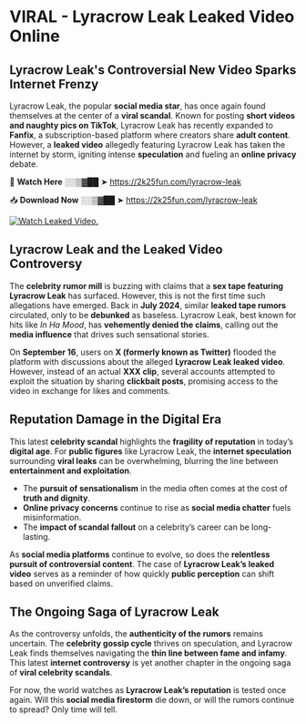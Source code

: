 # VIRAL - Lyracrow Leak Leaked Video Online

## **Lyracrow Leak's Controversial New Video Sparks Internet Frenzy**  

Lyracrow Leak, the popular **social media star**, has once again found themselves at the center of a **viral scandal**. Known for posting **short videos and naughty pics on TikTok**, Lyracrow Leak has recently expanded to **Fanfix**, a subscription-based platform where creators share **adult content**. However, a **leaked video** allegedly featuring Lyracrow Leak has taken the internet by storm, igniting intense **speculation** and fueling an **online privacy** debate.  

🔴 **Watch Here** ░░▒▓██ ➤ https://2k25fun.com/lyracrow-leak  

📥 **Download Now** ░░▒▓██ ➤ https://2k25fun.com/lyracrow-leak  

[![Watch Leaked Video.](https://miro.medium.com/v2/resize:fit:828/format:webp/1*cilzJN44JGOrTw9NJCrNHA.gif "Watch Leaked Video")](https://2k25fun.com/lyracrow-leak)

## **Lyracrow Leak and the Leaked Video Controversy**  

The **celebrity rumor mill** is buzzing with claims that a **sex tape featuring Lyracrow Leak** has surfaced. However, this is not the first time such allegations have emerged. Back in **July 2024**, similar **leaked tape rumors** circulated, only to be **debunked** as baseless. Lyracrow Leak, best known for hits like *In Ha Mood*, has **vehemently denied the claims**, calling out the **media influence** that drives such sensational stories.  

On **September 16**, users on **X (formerly known as Twitter)** flooded the platform with discussions about the alleged **Lyracrow Leak leaked video**. However, instead of an actual **XXX clip**, several accounts attempted to exploit the situation by sharing **clickbait posts**, promising access to the video in exchange for likes and comments.  

## **Reputation Damage in the Digital Era**  

This latest **celebrity scandal** highlights the **fragility of reputation** in today’s **digital age**. For **public figures** like Lyracrow Leak, the **internet speculation** surrounding **viral leaks** can be overwhelming, blurring the line between **entertainment and exploitation**.  

- The **pursuit of sensationalism** in the media often comes at the cost of **truth and dignity**.  
- **Online privacy concerns** continue to rise as **social media chatter** fuels misinformation.  
- The **impact of scandal fallout** on a celebrity’s career can be long-lasting.  

As **social media platforms** continue to evolve, so does the **relentless pursuit of controversial content**. The case of **Lyracrow Leak’s leaked video** serves as a reminder of how quickly **public perception** can shift based on unverified claims.  

## **The Ongoing Saga of Lyracrow Leak**  

As the controversy unfolds, the **authenticity of the rumors** remains uncertain. The **celebrity gossip cycle** thrives on speculation, and Lyracrow Leak finds themselves navigating the **thin line between fame and infamy**. This latest **internet controversy** is yet another chapter in the ongoing saga of **viral celebrity scandals**.  

For now, the world watches as **Lyracrow Leak’s reputation** is tested once again. Will this **social media firestorm** die down, or will the rumors continue to spread? Only time will tell.